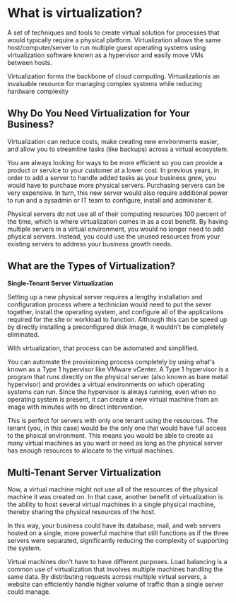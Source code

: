 # What is virtualization?

A set of techniques and tools to create virtual solution for processes that would typically require a physical platform. Virtualization allows the same host/computer/server to run multiple guest operating systems using virtualization software known as a hypervisor and easily move VMs between hosts.

Virtualization forms the backbone of cloud computing. Virtualizationis an invaluable resource for managing complex systems while reducing hardware complexity

## Why Do You Need Virtualization for Your Business?

Virtualization can reduce costs, make creating new environments easier, and allow you to streamline tasks (like backups) across a virtual ecosystem.

You are always looking for ways to be more efficient so you can provide a product or service to your customer at a lower cost. In previous years, in order to add a server to handle added tasks as your business grew, you would have to purchase more physical servers. Purchasing servers can be very expensive. In turn, this new server would also require additional power to run and a sysadmin or IT team to configure, install and administer it. 

Physical servers do not use all of their computing resources 100 percent of the time, which is where virtualization comes in as a cost benefit. By having multiple servers in a virtual environment, you would no longer need to add physical servers. Instead, you could use the unused resources from your existing servers to address your business growth needs.

## What are the Types of Virtualization?

**Single-Tenant Server Virtualization**

Setting up a new physical server requires a lengthy installation and configuration process where a technician would need to put the sever together, install the operating system, and configure all of the applications required for the site or workload to function. Although this can be speed up by directly installing a preconfigured disk image, it wouldn't be completely eliminated.

With virtualization, that process can be automated and simplified. 

You can automate the provisioning process completely by using what's known as a Type 1 hypervisor like VMware vCenter. A Type 1 hypervisor is a program that runs directly on the physical server (also known as bare metal hypervisor) and provides a virtual environments on which operating systems can run. Since the hypervisor is always running, even when no operating system is present, it can create a new virtual machine from an image with minutes with no direct intervention.

This is perfect for servers with only one tenant using the resources. The tenant (you, in this case) would be the only one that would have full access to the phsical environment. This means you would be able to create as many virtual machines as you want or need as long as the physical server has enough resources to allocate to the virtual machines.

## Multi-Tenant Server Virtualization

Now, a virtual machine might not use all of the resources of the physical machine it was created on. In that case, another benefit of virtualization is the ability to host several virtual machines in a single physical machine, thereby sharing the physical resources of the host.

In this way, your business could have its database, mail, and web servers hosted on a single, more powerful machine that still functions as if the three servers were separated, significantly reducing the complexity of supporting the system.

Virtual machines don't have to have different purposes. Load balancing is a common use of virtualization that involves multiple machines handling the same data. By distributing requests across multiple virtual servers, a website can efficiently handle higher volume of traffic than a single server could manage.
